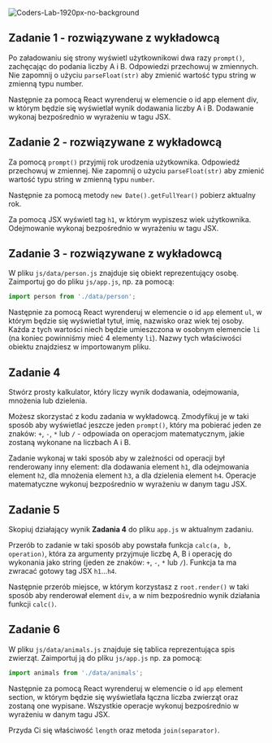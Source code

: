 ![Coders-Lab-1920px-no-background](https://user-images.githubusercontent.com/30623667/104709394-2cabee80-571f-11eb-9518-ea6a794e558e.png)


## Zadanie 1 - rozwiązywane z wykładowcą

Po załadowaniu się strony wyświetl użytkownikowi dwa razy `prompt()`, zachęcając do podania liczby A i B. Odpowiedzi przechowuj w zmiennych. Nie zapomnij o użyciu `parseFloat(str)` aby zmienić wartość typu string w zmienną typu number.

Następnie za pomocą React wyrenderuj w elemencie o id app element div, w którym będzie się wyświetlał wynik dodawania liczby A i B. Dodawanie wykonaj bezpośrednio w wyrażeniu w tagu JSX.



## Zadanie 2 - rozwiązywane z wykładowcą

Za pomocą `prompt()` przyjmij rok urodzenia użytkownika. Odpowiedź przechowuj w zmiennej. Nie zapomnij o użyciu `parseFloat(str)` aby zmienić wartość typu string w zmienną typu `number`.

Następnie za pomocą metody `new Date().getFullYear()` pobierz aktualny rok.

Za pomocą JSX wyświetl tag `h1`, w którym wypiszesz wiek użytkownika. Odejmowanie wykonaj bezpośrednio w wyrażeniu w tagu JSX.



## Zadanie 3 - rozwiązywane z wykładowcą

W pliku `js/data/person.js` znajduje się obiekt reprezentujący osobę. Zaimportuj go do pliku `js/app.js`, np. za pomocą:

```js
import person from './data/person';
```

Następnie za pomocą React wyrenderuj w elemencie o id `app` element `ul`, w którym będzie się wyświetlał tytuł, imię, nazwisko oraz wiek tej osoby. Każda z tych wartości niech będzie umieszczona w osobnym elemencie `li` (na koniec powinniśmy mieć 4 elementy `li`). Nazwy tych właściwości obiektu znajdziesz w importowanym pliku.



## Zadanie 4

Stwórz prosty kalkulator, który liczy wynik dodawania, odejmowania, mnożenia lub dzielenia.

Możesz skorzystać z kodu zadania w wykładowcą. Zmodyfikuj je w taki sposób aby wyświetlać jeszcze jeden `prompt()`, który ma pobierać jeden ze znaków: `+`, `-`, `*` lub `/` - odpowiada on operacjom matematycznym, jakie zostaną wykonane na liczbach A i B.

Zadanie wykonaj w taki sposób aby w zależności od operacji był renderowany inny element: dla dodawania element `h1`, dla odejmowania element `h2`, dla mnożenia element `h3`, a dla dzielenia element `h4`. Operacje matematyczne wykonuj bezpośrednio w wyrażeniu w danym tagu JSX.



## Zadanie 5

Skopiuj działający wynik **Zadania 4** do pliku `app.js` w aktualnym zadaniu.

Przerób to zadanie w taki sposób aby powstała funkcja `calc(a, b, operation)`, która za argumenty przyjmuje liczbę A, B i operację do wykonania jako string (jeden ze znaków: `+`, `-`, `*` lub `/`). Funkcja ta ma zwracać gotowy tag JSX `h1`...`h4`.

Następnie przerób miejsce, w którym korzystasz z `root.render()` w taki sposób aby renderował element `div`, a w nim bezpośrednio wynik działania funkcji `calc()`.


## Zadanie 6

W pliku `js/data/animals.js` znajduje się tablica reprezentująca spis zwierząt. Zaimportuj ją do pliku `js/app.js` np. za pomocą:

```js
import animals from './data/animals';
```

Następnie za pomocą React wyrenderuj w elemencie o id `app` element section, w którym będzie się wyświetlała łączna liczba zwierząt oraz zostaną one wypisane. Wszystkie operacje wykonuj bezpośrednio w wyrażeniu w danym tagu JSX.

Przyda Ci się właściwość `length` oraz metoda `join(separator)`.

